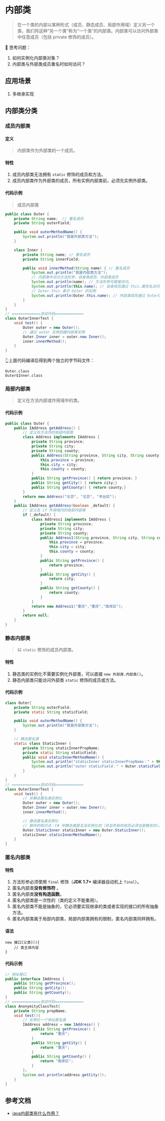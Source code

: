 # 内部类
> 在一个类的内部以某种形式（成员、静态成员、局部作用域）定义另一个类，我们将这种“另一个类”称为“一个类”的内部类。内部类可以访问外部类中任意成员（包括 private 修饰的成员）。

🤔 思考问题：
1. 如何实例化内部类对象？
2. 内部类与外部类成员重名时如何访问？
## 应用场景
1. 多继承实现

## 内部类分类

### 成员内部类
#### 定义
> 内部类作为外部类的一个成员。

#### 特性
1. 成员内部类无法拥有 `static` 修饰的成员和方法。
2. 成员内部类作为外部类的成员，所有实例内部类前，必须先实例外部类。

#### 代码示例
> 成员内部类
```java
public class Outer {
    private String name;  // 重名成员  
    private String outerField;

    public void outerMethodName() {
        System.out.println("我是外部类方法");
    }

    class Inner {
        private String name; // 重名成员
        private String innerField;

        public void innerMethod(String name) { // 重名成员
            System.out.println("我是内部类方法");
            // 内部类中访问方法形参、自身类成员、外部类成员
            System.out.println(name); // 方法形参可直接访问。
            System.out.println(this.name); // 自身成员通过 this.属性名访问。
            // Outer.this 表示 Outer 的实例
            System.out.println(Outer.this.name); // 外部类成员通过 OuterClassName.this 获取到外部类的实例，然后通过 实例.属性名访问。
        }
    }
}
// =============测试代码=============
class OuterInnerTest {
    void test() {
        Outer outer = new Outer();
        // 通过 outer 实例创建内部类实例
        Outer.Inner inner = outer.new Inner();
        inner.innerMethod();
    }
}


```
👆上面代码编译后得到两个独立的字节码文件：
```text
Outer.class 
Outer$Inner.class
```

### 局部内部类
> 定义在方法内部或作用域中的类。

#### 代码示例
```java
public class Outer {
    public IAddress getAddress() {
        // 定义在方法内的局部内部类
        class Address implements IAddress {
            private String province;
            private String city;
            private String county;
            public Address(String province, String city, String county) {
                this.province = province;
                this.city = city;
                this.county = county;
            }
            public String getProvince() { return province; }
            public String getCity() { return city;}
            public String getCounty() { return county;}
        }
        return new Address("北京", "北京", "丰台区");
    }
    public IAddress getAddress(boolean _default) {
        // 定义在 if 作用域内的局部内部类
        if (_default) {
            class Address1 implements IAddress {
                private String province;
                private String city;
                private String county;
                public Address1(String province, String city, String county) {
                    this.province = province;
                    this.city = city;
                    this.county = county;
                }
                public String getProvince() {
                    return province;
                }
                public String getCity() {
                    return city;
                }
                public String getCounty() {
                    return county;
                }
            }
            return new Address1("重庆","重庆","南岸区");
        }
        return null;
    }
}
```

### 静态内部类 
> 以 `static` 修饰的成员内部类。

#### 特性
1. 静态类的实例化不需要实例化外部类，可以直接 `new 外部类.内部类()`。
2. 静态内部类只能访问外部类 `static` 修饰的成员或方法。

#### 代码示例
```java
class Outer{
    private String outerField;
    private static String staticField;

    public void outerMethodName() {
        System.out.println("我是外部类方法");
    }

    // 静态匿名类
    static class StaticInner {
        private String staticInnerPropName;
        private static String staticField;
        public void staticInnerMethodName() {
            System.out.println("staticInner staticInnerPropName：" + this.staticInnerPropName);
            System.out.println("outer staticField：" + Outer.staticField);
        }
    }
}
// =============测试代码=============
class OuterInnerTest {
    void test() {
        // 非静态匿名类实例化
        Outer outer = new Outer();
        Outer.Inner inner = outer.new Inner();
        inner.innerMethod();

        // 静态匿名类实例化
        // 额外的知识点：C# 中静态类是无法实例化的（并且所有的成员必须也是静态的）。
        Outer.StaticInner staticInner = new Outer.StaticInner();
        staticInner.staticInnerMethodName();
    }
}
```

### 匿名内部类
> 

#### 特性
1. 方法形参必须使用 `final` 修饰（**JDK 1.7+** 编译器自动机上 `final`）。
2. 匿名内部类**没有修饰符** 。
3. 匿名内部类**没有构造函数**。
4. 匿名内部类是一次性的（类的定义不能重用）。
5. 匿名内部类不能是抽象的，它必须要实现继承的类或者实现的接口的所有抽象方法。
6. 匿名内部类属于局部内部类，局部内部类拥有的限制，匿名内部类同样拥有。


#### 语法
```text
new 接口[父类](){
    // 类主体内容
}
```

#### 代码示例
```java
// 地址接口
public interface IAddress {
    public String getProvince();
    public String getCity();
    public String getCounty();
}
// =============测试代码=============
class AnonymityClassTest{
    private String propName;
    void test(){
        // 实例化一个地址匿名类
        IAddress address = new IAddress() {
            public String getProvince() {
                return "重庆";
            }
            public String getCity() {
                return "重庆";
            }
            public String getCounty() {
                return "南岸区";
            }
        };
        System.out.println(address.getCity());    
    }
}
```


## 参考文档
- [java内部类有什么作用？](https://www.zhihu.com/question/26954130/answer/708467570)